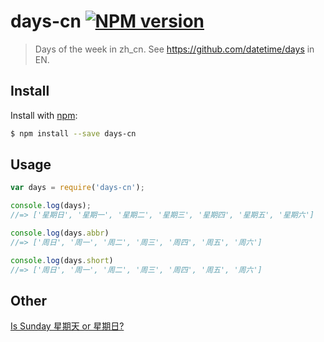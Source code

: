 # days-cn [![NPM version](https://img.shields.io/npm/v/days-cn.svg?style=flat)](https://www.npmjs.com/package/days-cn)

> Days of the week in zh_cn. See https://github.com/datetime/days in EN.

## Install

Install with [npm](https://www.npmjs.com/):

```sh
$ npm install --save days-cn
```

## Usage

```js
var days = require('days-cn');

console.log(days);
//=> ['星期日', '星期一', '星期二', '星期三', '星期四', '星期五', '星期六']

console.log(days.abbr)
//=> ['周日', '周一', '周二', '周三', '周四', '周五', '周六']

console.log(days.short)
//=> ['周日', '周一', '周二', '周三', '周四', '周五', '周六']
```

## Other

[Is Sunday 星期天 or 星期日?](https://chinese.stackexchange.com/questions/16265/is-sunday-%E6%98%9F%E6%9C%9F%E5%A4%A9-or-%E6%98%9F%E6%9C%9F%E6%97%A5)
